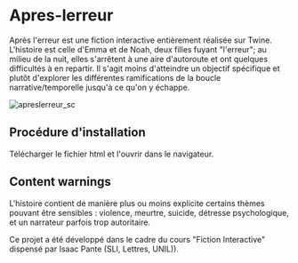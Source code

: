 # Apres-lerreur

Après l'erreur est une fiction interactive entièrement réalisée sur Twine. L'histoire est celle d'Emma et de Noah, deux filles fuyant "l'erreur"; au milieu de la nuit, elles s'arrêtent à une aire d'autoroute et ont quelques difficultés à en repartir. Il s'agit moins d'atteindre un objectif spécifique et plutôt d'explorer les différentes ramifications de la boucle narrative/temporelle jusqu'à ce qu'on y échappe.

![apreslerreur_sc](https://github.com/user-attachments/assets/b71d5d65-6324-4ba7-bc38-dde95e8e09cf)

## Procédure d'installation

Télécharger le fichier html et l'ouvrir dans le navigateur.

## Content warnings

L'histoire contient de manière plus ou moins explicite certains thèmes pouvant être sensibles : violence, meurtre, suicide, détresse psychologique, et un narrateur parfois trop autoritaire.



Ce projet a été développé dans le cadre du cours "Fiction Interactive" dispensé par Isaac Pante (SLI, Lettres, UNIL)).
